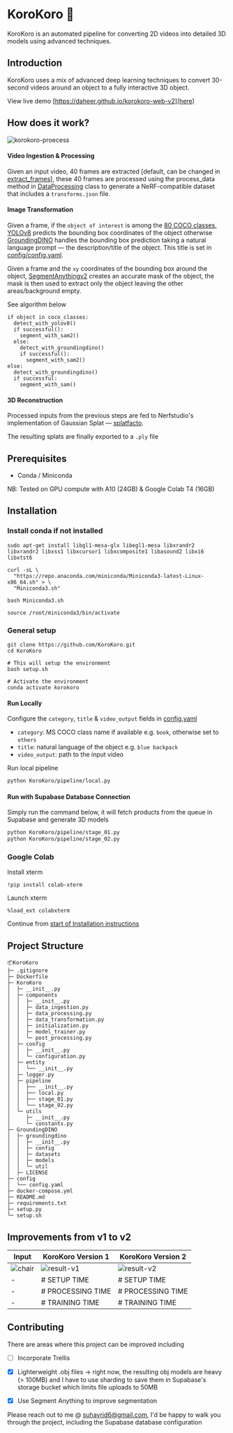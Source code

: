 # KoroKoro 👀

KoroKoro is an automated pipeline for converting 2D videos into detailed 3D models using advanced techniques.

## Introduction

KoroKoro uses a mix of advanced deep learning techniques to convert 30-second videos around an object to a fully interactive 3D object.

View live demo [https://daheer.github.io/korokoro-web-v2](here)

## How does it work?
![korokoro-proecess](https://github.com/user-attachments/assets/e68ff034-fae4-4e54-8bcc-88be92c7a4a3)
#### Video Ingestion & Processing

Given an input video, 40 frames are extracted [default, can be changed in [extract_frames](KoroKoro/utils/__init__.py)], these 40 frames are processed using the process_data method in [DataProcessing](KoroKoro/components/data_processing.py) class to generate a NeRF-compatible dataset that includes a `transforms.json` file.

#### Image Transformation

Given a frame, if the `object of interest` is among the [80 COCO classes](https://cocodataset.org/), [YOLOv8](https://yolov8.com/) predicts the bounding box coordinates of the object otherwise [GroundingDINO](https://github.com/IDEA-Research/GroundingDINO) handles the bounding box prediction taking a natural language prompt — the description/title of the object. This title is set in [config/config.yaml](config/config.yaml).

Given a frame and the `xy` coordinates of the bounding box around the object, [SegmentAnythingv2](https://segment-anything.com/) creates an accurate mask of the object, the mask is then used to extract only the object leaving the other areas/background empty.

See algorithm below

```
if object in coco_classes:
  detect_with_yolov8()
  if successful():
    segment_with_sam2()
  else:
    detect_with_groundingdino()
    if successful():
      segment_with_sam2()
else:
  detect_with_groundingdino()
  if successful:
    segment_with_sam()
```

#### 3D Reconstruction

Processed inputs from the previous steps are fed to Nerfstudio's implementation of Gaussian Splat — [splatfacto](https://docs.nerf.studio/nerfology/methods/splat.html).

The resulting splats are finally exported to a `.ply` file

## Prerequisites

- Conda / Miniconda

NB: Tested on GPU compute with A10 (24GB) & Google Colab T4 (16GB)

## Installation

### Install conda if not installed

```
sudo apt-get install libgl1-mesa-glx libegl1-mesa libxrandr2 libxrandr2 libxss1 libxcursor1 libxcomposite1 libasound2 libxi6 libxtst6

curl -sL \
  "https://repo.anaconda.com/miniconda/Miniconda3-latest-Linux-x86_64.sh" > \
  "Miniconda3.sh"

bash Miniconda3.sh

source /root/miniconda3/bin/activate
```

### General setup
```
git clone https://github.com/KoroKoro.git
cd KoroKoro

# This will setup the environment
bash setup.sh

# Activate the environment
conda activate korokoro
```

#### Run Locally 

Configure the `category`, `title` & `video_output` fields in [config.yaml](config/config.yaml)

- `category`: MS COCO class name if available e.g. `book`, otherwise set to `others`
- `title`: natural language of the object e.g. `blue backpack`
- `video_output`: path to the input video

Run local pipeline
```bash
python KoroKoro/pipeline/local.py
```

#### Run with Supabase Database Connection

Simply run the command below, it will fetch products from the queue in Supabase and generate 3D models

```bash
python KoroKoro/pipeline/stage_01.py
python KoroKoro/pipeline/stage_02.py
```

### Google Colab

Install xterm

```
!pip install colab-xterm
```

Launch xterm
```
%load_ext colabxterm
```

Continue from [start of Installation instructions](#installation)

## Project Structure
```
📦KoroKoro
├─ .gitignore
├─ Dockerfile
├─ KoroKoro
│  ├─ __init__.py
│  ├─ components
│  │  ├─ __init__.py
│  │  ├─ data_ingestion.py
│  │  ├─ data_processing.py
│  │  ├─ data_transformation.py
│  │  ├─ initialization.py
│  │  ├─ model_trainer.py
│  │  └─ post_processing.py
│  ├─ config
│  │  ├─ __init__.py
│  │  └─ configuration.py
│  ├─ entity
│  │  └── __init__.py
│  ├─ logger.py
│  ├─ pipeline
│  │  ├── __init__.py
│  │  ├── local.py
│  │  ├── stage_01.py
│  │  └── stage_02.py
│  └─ utils
│     ├─ __init__.py
│     └─ constants.py
├─ GroundingDINO
│  ├─ groundingdino
│  │  ├─ __init__.py
│  │  ├─ config
│  │  ├─ datasets
│  │  ├─ models
│  │  └─ util
│  ├─ LICENSE
├─ config
│  └── config.yaml
├─ docker-compose.yml
├─ README.md
├─ requirements.txt
├─ setup.py
└─ setup.sh
```

## Improvements from v1 to v2

| Input | KoroKoro Version 1 | KoroKoro Version 2 |
|----------|----------|----------|
| ![chair](https://github.com/user-attachments/assets/7a1162f3-b01b-44d6-981c-e0b6707e0e08) | ![result-v1](https://github.com/user-attachments/assets/a3ea73bf-adcb-4803-83e0-06b7594bcdf0) | ![result-v2](https://github.com/user-attachments/assets/d4228198-dc0c-40cf-8594-503be5d81ffe) |
| - | # SETUP TIME | # SETUP TIME |
| - | # PROCESSING TIME | # PROCESSING TIME |
| - | # TRAINING TIME | # TRAINING TIME |
## Contributing

There are areas where this project can be improved including

- [ ] Incorporate Trellis 


- [x] Lighterweight .obj files -> right now, the resulting obj models are heavy (> 100MB) and I have to use sharding to save them in Supabase's storage bucket which limits file uploads to 50MB

- [x] Use Segment Anything to improve segmentation

Please reach out to me @ suhayrid6@gmail.com, I'd be happy to walk you through the project, including the Supabase database configuration
